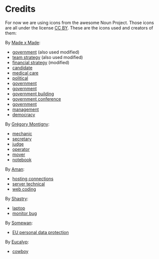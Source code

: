 # Credits

For now we are using icons from the awesome Noun Project. Those icons are all under the license [CC BY](https://creativecommons.org/licenses/by/3.0/us/legalcode). These are the icons used and creators of them:

By [Made x Made](https://thenounproject.com/christian933):

* [government](https://thenounproject.com/term/government/1984944) (also used modified)
* [team strategy](https://thenounproject.com/term/team-strategy/2023240) (also used modified)
* [financial strategy](https://thenounproject.com/term/financial-strategy/1923375) (modified)
* [candidate](https://thenounproject.com/term/candidate/2003972)
* [medical care](https://thenounproject.com/term/medical-care/1997584)
* [political](https://thenounproject.com/term/political/2003975)
* [government](https://thenounproject.com/term/government/1989687)
* [government](https://thenounproject.com/term/government/2031474)
* [government building](https://thenounproject.com/term/government-building/2031469)
* [government conference](https://thenounproject.com/term/government-conference/2039165)
* [government](https://thenounproject.com/icon/government-5160705/)
* [management](https://thenounproject.com/icon/management-1923376/)
* [democracy](https://thenounproject.com/icon/democracy-2003971/)

By [Grégory Montigny](https://thenounproject.com/simpleicon):

* [mechanic](https://thenounproject.com/term/mechanic/1974846)
* [secretary](https://thenounproject.com/term/secretary/1974852)
* [judge](https://thenounproject.com/term/judge/1974854)
* [operator](https://thenounproject.com/term/operator/1974933)
* [mover](https://thenounproject.com/term/mover/1974883)
* [notebook](noun-notebook-1840555)

By [Aman](https://thenounproject.com/amanmana):

* [hosting connections](https://thenounproject.com/term/hosting-connections/1735012)
* [server technical](https://thenounproject.com/term/server-technical/1735015)
* [web coding](https://thenounproject.com/term/web-coding/1734983)

By [Shastry](https://thenounproject.com/kiran.s1507):

* [laptop](https://thenounproject.com/term/laptop/2607397)
* [monitor bug](https://thenounproject.com/term/monitor-bug/2607404)

By [Somewan](https://thenounproject.com/some-wan):

* [EU personal data protection](https://thenounproject.com/term/eu-personal-data-protection/1815159)

By [Eucalyp](https://thenounproject.com/eucalyp):

* [cowboy](https://thenounproject.com/term/cowboy/1943527)

